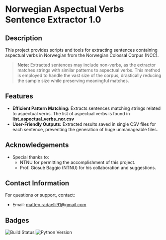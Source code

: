 # Norwegian Aspectual Verbs Sentence Extractor 1.0

## Description
This project provides scripts and tools for extracting sentences containing aspectual verbs in Norwegian from the Norwegian Colossal Corpus (NCC).

> **Note:** Extracted sentences may include non-verbs, as the extractor matches strings with similar patterns to aspectual verbs. This method is employed to handle the vast size of the corpus, drastically reducing the sample size while preserving meaningful matches.

## Features
- **Efficient Pattern Matching:** Extracts sentences matching strings related to aspectual verbs. The list of aspectual verbs is found in __list_aspectual_verbs_nor.csv__
- **User-Friendly Outputs:** Extracted results saved in single CSV files for each sentence, preventing the generation of huge unmanageable files.

## Acknowledgements
- Special thanks to: 
	- NTNU for permitting the accomplishment of this project. 
	- Prof. Giosuè Baggio (NTNU) for his collaboration and suggestions.

## Contact Information
For questions or support, contact: 
- Email: matteo.radaelli91@gmail.com

## Badges
![Build Status](https://img.shields.io/badge/build-passing-brightgreen) ![Python Version](https://img.shields.io/badge/python-3.10%2B-blue)
